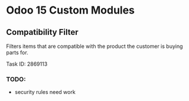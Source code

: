 # Odoo 15 Custom Modules

## Compatibility Filter

Filters items that are compatible with the product the
customer is buying parts for.

Task ID: 2869113

### TODO:
- security rules need work